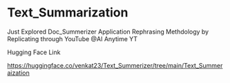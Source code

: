 # Text_Summarization
Just Explored Doc_Summerizer Application Rephrasing Methdology by Replicating through YouTube @AI Anytime YT

Hugging Face Link

https://huggingface.co/venkat23/Text_Summerizer/tree/main/Text_Summeraization
